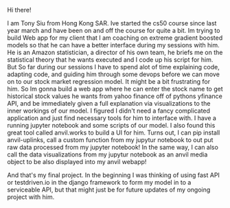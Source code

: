 Hi there!

I am Tony Siu from Hong Kong SAR. Ive started the cs50 course since last year march and have been on and off the course for quite a bit. Im trying to build Web app for my client that I am coaching on extreme gradient boosted models so that he can have a better interface during my sessions with him. He is an Amazon statistician, a director of his own team, he briefs me on the statistical theory that he wants executed and I code up his script for him. But So far during our sessions I have to spend alot of time explaining code, adapting code, and guiding him through some devops before we can move on to our stock market regression model. It might be a bit frustrating for him. So Im gonna build a web app where he can enter the stock name to get historical stock values he wants from yahoo finance off of pythons yfinance API, and be immediately given a full explanation via visualizations to the inner workings of our model. I figured I didn't need a fancy complicated application and just find necessary tools for him to interface with. I have a running jupyter notebook and some scripts of our model. I also found this great tool called anvil.works to build a UI for him. Turns out, I can pip install anvil-uplinks, call a custom function from my jupytur notebook to out put raw data processed from my jupyter notebook! In the same way, I can also call the data visualizations from my jupytur notebook as an anvil media object to be also displayed into my anvil webapp!

And that's my final project. In the beginning I was thinking of using fast API or testdriven.io in the django framework to form my model in to a serviceable API, but that might just be for future updates of my ongoing project with him.